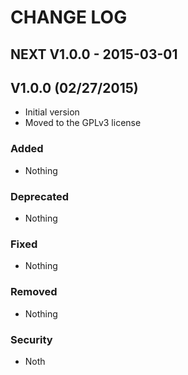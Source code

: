 # CHANGE LOG

## NEXT V1.0.0 - 2015-03-01




## V1.0.0 (02/27/2015)

* Initial version
* Moved to the GPLv3 license


### Added
- Nothing

### Deprecated
- Nothing

### Fixed
- Nothing

### Removed
- Nothing

### Security
- Noth